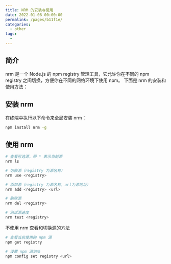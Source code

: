 ```yaml
---
title: NRM 的安装与使用
date: 2022-01-08 00:00:00
permalink: /pages/b11f1e/
categories: 
  - other
tags: 
  - 
---
```


## 简介

nrm 是一个 Node.js 的 npm registry 管理工具，它允许你在不同的 npm registry 之间切换，方便你在不同的网络环境下使用 npm。
下面是 nrm 的安装和使用方法：

<!-- more -->

## 安装 nrm

在终端中执行以下命令来全局安装 nrm：

```bash
npm install nrm -g
```

## 使用 nrm

```bash
# 查看可选源，带 * 表示当前源
nrm ls

# 切换源（registry 为源名称）
nrm use <registry>

# 添加源（registry 为源名称，url为源地址）
nrm add <registry> <url>

# 删除源
nrm del <registry>

# 测试源速度
nrm test <registry>
```

不使用 nrm 查看和切换源的方法

```bash
# 查看当前使用的 npm 源
npm get registry

# 设置 npm 源地址
npm config set registry <url>
```
